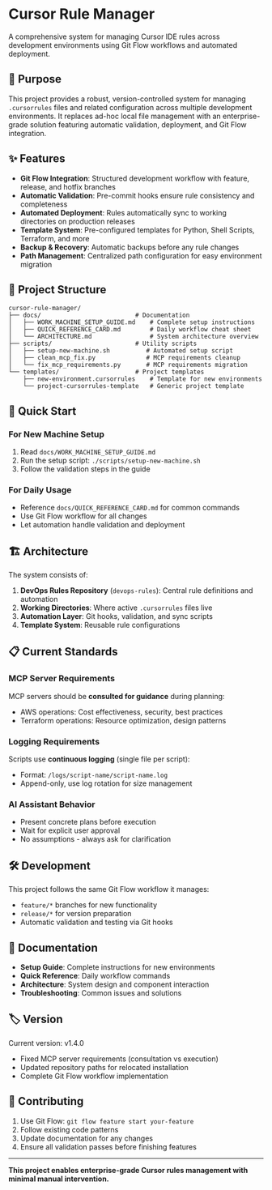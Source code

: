 # Cursor Rule Manager

A comprehensive system for managing Cursor IDE rules across development environments using Git Flow workflows and automated deployment.

## 🎯 **Purpose**

This project provides a robust, version-controlled system for managing `.cursorrules` files and related configuration across multiple development environments. It replaces ad-hoc local file management with an enterprise-grade solution featuring automatic validation, deployment, and Git Flow integration.

## ✨ **Features**

- **Git Flow Integration**: Structured development workflow with feature, release, and hotfix branches
- **Automatic Validation**: Pre-commit hooks ensure rule consistency and completeness
- **Automated Deployment**: Rules automatically sync to working directories on production releases
- **Template System**: Pre-configured templates for Python, Shell Scripts, Terraform, and more
- **Backup & Recovery**: Automatic backups before any rule changes
- **Path Management**: Centralized path configuration for easy environment migration

## 📁 **Project Structure**

```
cursor-rule-manager/
├── docs/                          # Documentation
│   ├── WORK_MACHINE_SETUP_GUIDE.md    # Complete setup instructions
│   ├── QUICK_REFERENCE_CARD.md        # Daily workflow cheat sheet
│   └── ARCHITECTURE.md                # System architecture overview
├── scripts/                       # Utility scripts
│   ├── setup-new-machine.sh          # Automated setup script
│   ├── clean_mcp_fix.py              # MCP requirements cleanup
│   └── fix_mcp_requirements.py       # MCP requirements migration
└── templates/                     # Project templates
    ├── new-environment.cursorrules    # Template for new environments
    └── project-cursorrules-template   # Generic project template
```

## 🚀 **Quick Start**

### For New Machine Setup
1. Read `docs/WORK_MACHINE_SETUP_GUIDE.md`
2. Run the setup script: `./scripts/setup-new-machine.sh`
3. Follow the validation steps in the guide

### For Daily Usage
- Reference `docs/QUICK_REFERENCE_CARD.md` for common commands
- Use Git Flow workflow for all changes
- Let automation handle validation and deployment

## 🏗 **Architecture**

The system consists of:

1. **DevOps Rules Repository** (`devops-rules`): Central rule definitions and automation
2. **Working Directories**: Where active `.cursorrules` files live
3. **Automation Layer**: Git hooks, validation, and sync scripts
4. **Template System**: Reusable rule configurations

## 📋 **Current Standards**

### MCP Server Requirements
MCP servers should be **consulted for guidance** during planning:
- AWS operations: Cost effectiveness, security, best practices
- Terraform operations: Resource optimization, design patterns

### Logging Requirements  
Scripts use **continuous logging** (single file per script):
- Format: `/logs/script-name/script-name.log`
- Append-only, use log rotation for size management

### AI Assistant Behavior
- Present concrete plans before execution
- Wait for explicit user approval
- No assumptions - always ask for clarification

## 🛠 **Development**

This project follows the same Git Flow workflow it manages:
- `feature/*` branches for new functionality
- `release/*` for version preparation  
- Automatic validation and testing via Git hooks

## 📖 **Documentation**

- **Setup Guide**: Complete instructions for new environments
- **Quick Reference**: Daily workflow commands
- **Architecture**: System design and component interaction
- **Troubleshooting**: Common issues and solutions

## 🏷 **Version**

Current version: v1.4.0
- Fixed MCP server requirements (consultation vs execution)
- Updated repository paths for relocated installation
- Complete Git Flow workflow implementation

## 🤝 **Contributing**

1. Use Git Flow: `git flow feature start your-feature`
2. Follow existing code patterns
3. Update documentation for any changes
4. Ensure all validation passes before finishing features

---

**This project enables enterprise-grade Cursor rules management with minimal manual intervention.**